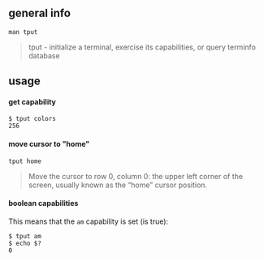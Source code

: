 ## general info

```
man tput
```

> tput - initialize a terminal, exercise its capabilities, or query terminfo database

## usage

#### get capability

```
$ tput colors
256
```

#### move cursor to "home"

```
tput home
```

> Move the cursor to row 0, column 0: the upper left corner of the screen, usually known as the “home” cursor position.

#### boolean capabilities

This means that the `am` capability is set (is true):
```
$ tput am
$ echo $?
0
```
